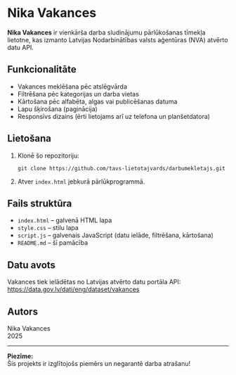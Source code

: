 # Nika Vakances

**Nika Vakances** ir vienkārša darba sludinājumu pārlūkošanas tīmekļa lietotne, kas izmanto Latvijas Nodarbinātības valsts aģentūras (NVA) atvērto datu API.

## Funkcionalitāte

- Vakances meklēšana pēc atslēgvārda
- Filtrēšana pēc kategorijas un darba vietas
- Kārtošana pēc alfabēta, algas vai publicēšanas datuma
- Lapu šķirošana (paginācija)
- Responsīvs dizains (ērti lietojams arī uz telefona un planšetdatora)

## Lietošana

1. Klonē šo repozitoriju:
    ```
    git clone https://github.com/tavs-lietotajvards/darbumekletajs.git
    ```
2. Atver `index.html` jebkurā pārlūkprogrammā.

## Fails struktūra

- `index.html` – galvenā HTML lapa
- `style.css` – stilu lapa 
- `script.js` – galvenais JavaScript (datu ielāde, filtrēšana, kārtošana)
- `README.md` – šī pamācība

## Datu avots

Vakances tiek ielādētas no Latvijas atvērto datu portāla API:  
https://data.gov.lv/dati/eng/dataset/vakances

## Autors

Nika Vakances  
2025

---

**Piezīme:**  
Šis projekts ir izglītojošs piemērs un negarantē darba atrašanu!